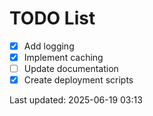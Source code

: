 # TODO List

- [x] Add logging
- [x] Implement caching
- [ ] Update documentation
- [x] Create deployment scripts

Last updated: 2025-06-19 03:13
